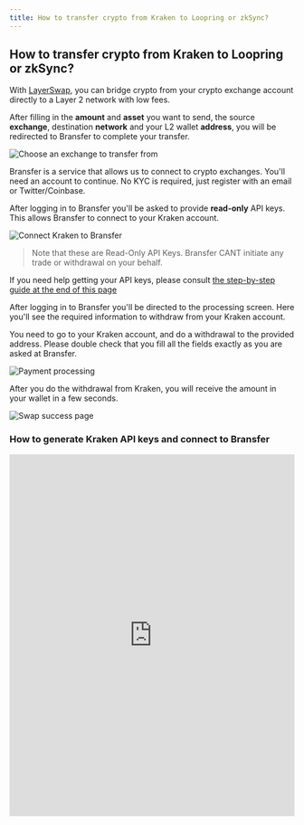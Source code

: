 ```yaml
---
title: How to transfer crypto from Kraken to Loopring or zkSync?
---
```


## How to transfer crypto from Kraken to Loopring or zkSync?

With [LayerSwap](/), you can bridge crypto from your crypto exchange account directly to a Layer 2 network with low fees. <br />

After filling in the **amount** and **asset** you want to send, the source **exchange**, destination **network** and your L2 wallet **address**, you will be redirected to Bransfer to complete your transfer.

![Choose an exchange to transfer from](/images/bransfer_choose_exchange.png)

Bransfer is a service that allows us to connect to crypto exchanges.
You'll need an account to continue. No KYC is required, just register with an email or Twitter/Coinbase.

After logging in to Bransfer you'll be asked to provide **read-only** API keys. This allows Bransfer to connect to your Kraken account.  

![Connect Kraken to Bransfer](/images/kraken_connect_bransfer.png)
> Note that these are Read-Only API Keys. Bransfer CANT initiate any trade or withdrawal on your behalf.

If you need help getting your API keys, please consult [the step-by-step guide at the end of this page](#how-to-generate-kraken-api-keys-and-connect-to-bransfer)

After logging in to Bransfer you'll be directed to the processing screen.
Here you'll see the required information to withdraw from your Kraken account. <br />

You need to go to your Kraken account, and do a withdrawal to the provided address.
Please double check that you fill all the fields exactly as you are asked at Bransfer.

![Payment processing](/images/kraken_payment_processing.png)

After you do the withdrawal from Kraken, you will receive the amount in your wallet in a few seconds.

![Swap success page](/images/swap_success.png)

### How to generate Kraken API keys and connect to Bransfer

<iframe src="https://scribehow.com/embed/Connect_Kraken_account_to_Bransfer__ZX23nS-ZSO-WykVz8-mg8A" width="100%" height="640" allowFullScreen frameBorder="0"></iframe>
